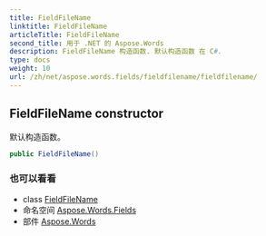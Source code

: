 ```yaml
---
title: FieldFileName
linktitle: FieldFileName
articleTitle: FieldFileName
second_title: 用于 .NET 的 Aspose.Words
description: FieldFileName 构造函数. 默认构造函数 在 C#.
type: docs
weight: 10
url: /zh/net/aspose.words.fields/fieldfilename/fieldfilename/
---
```

## FieldFileName constructor

默认构造函数。

```csharp
public FieldFileName()
```

### 也可以看看

* class [FieldFileName](../)
* 命名空间 [Aspose.Words.Fields](../../../aspose.words.fields/)
* 部件 [Aspose.Words](../../../)
